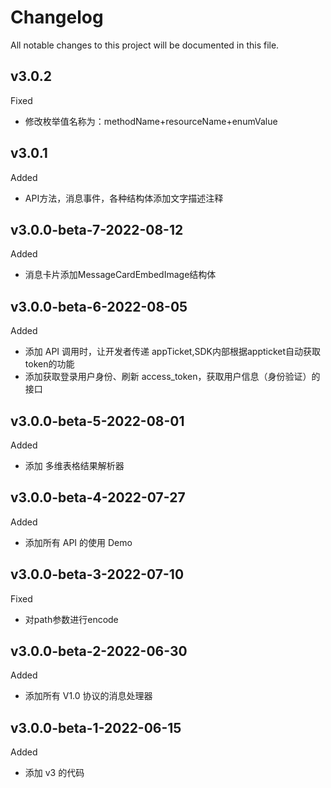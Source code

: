 # Changelog
All notable changes to this project will be documented in this file.

## v3.0.2
Fixed
- 修改枚举值名称为：methodName+resourceName+enumValue

## v3.0.1
Added
- API方法，消息事件，各种结构体添加文字描述注释

## v3.0.0-beta-7-2022-08-12
Added
- 消息卡片添加MessageCardEmbedImage结构体

## v3.0.0-beta-6-2022-08-05
Added
- 添加 API 调用时，让开发者传递 appTicket,SDK内部根据appticket自动获取token的功能
- 添加获取登录用户身份、刷新 access_token，获取用户信息（身份验证）的接口
## v3.0.0-beta-5-2022-08-01
Added
- 添加 多维表格结果解析器

## v3.0.0-beta-4-2022-07-27
Added
- 添加所有 API 的使用 Demo

## v3.0.0-beta-3-2022-07-10
Fixed
- 对path参数进行encode

## v3.0.0-beta-2-2022-06-30
Added
- 添加所有 V1.0 协议的消息处理器

## v3.0.0-beta-1-2022-06-15
Added
- 添加 v3 的代码